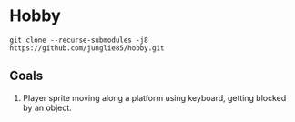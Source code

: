 # Hobby

```
git clone --recurse-submodules -j8 https://github.com/junglie85/hobby.git
```

## Goals

1. Player sprite moving along a platform using keyboard, getting blocked by an object.
